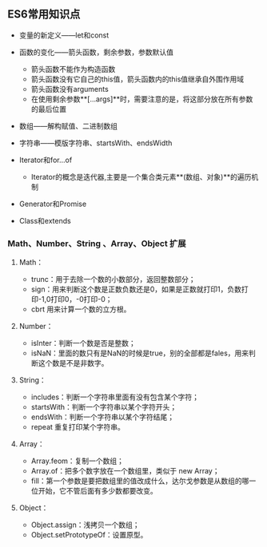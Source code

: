 ## ES6常用知识点

- 变量的新定义——let和const
- 函数的变化——箭头函数，剩余参数，参数默认值
	* 箭头函数不能作为构造函数
	* 箭头函数没有它自己的this值，箭头函数内的this值继承自外围作用域
	* 箭头函数没有arguments
	* 在使用剩余参数**[...args]**时，需要注意的是，将这部分放在所有参数的最后位置
	
- 数组——解构赋值、二进制数组
- 字符串——模版字符串、startsWith、endsWidth
- Iterator和for...of 
	* Iterator的概念是迭代器,主要是一个集合类元素**(数组、对象)**的遍历机制
- Generator和Promise
- Class和extends

### Math、Number、String 、Array、Object 扩展

1. Math：
    - trunc：用于去除一个数的小数部分，返回整数部分；
    - sign：用来判断这个数是正数负数还是0，如果是正数就打印1，负数打印-1,0打印0，-0打印-0；
    - cbrt 用来计算一个数的立方根。
    
2. Number：
     - isInter：判断一个数是否是整数；
     - isNaN：里面的数只有是NaN的时候是true，别的全部都是fales，用来判断这个数是不是非数字。
    
3. String：
     - includes：判断一个字符串里面有没有包含某个字符；
     - startsWith：判断一个字符串以某个字符开头；
     - endsWith：判断一个字符串以某个字符结尾；
     - repeat 重复打印某个字符串。
    
4. Array：
    - Array.feom：复制一个数组；
    - Array.of：把多个数字放在一个数组里，类似于 new Array；
    - fill：第一个参数是要把数组里的值改成什么，达尔戈参数是从数组的哪一位开始，它不管后面有多少数都要改变。
    
5. Object：
    - Object.assign：浅拷贝一个数组；
    - Object.setPrototypeOf：设置原型。
